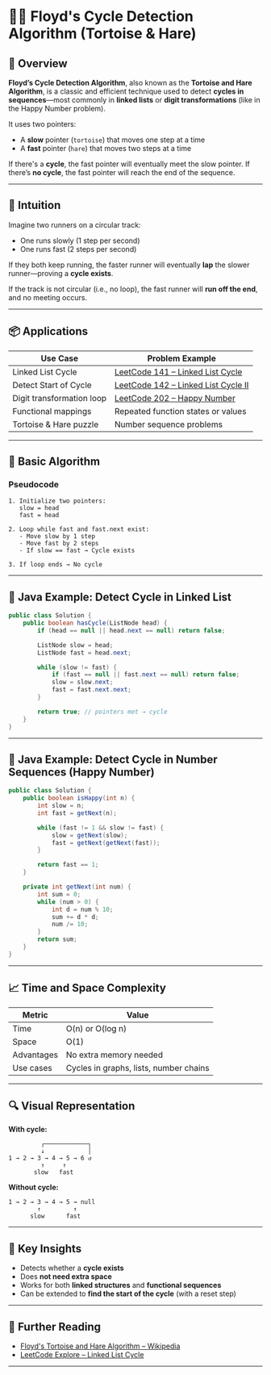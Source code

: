 # 🐢🐇 Floyd's Cycle Detection Algorithm (Tortoise & Hare)

## 📌 Overview

**Floyd’s Cycle Detection Algorithm**, also known as the **Tortoise and Hare Algorithm**, is a classic and efficient technique used to detect **cycles in sequences**—most commonly in **linked lists** or **digit transformations** (like in the Happy Number problem).

It uses two pointers:

* A **slow** pointer (`tortoise`) that moves one step at a time
* A **fast** pointer (`hare`) that moves two steps at a time

If there's a **cycle**, the fast pointer will eventually meet the slow pointer.
If there’s **no cycle**, the fast pointer will reach the end of the sequence.

---

## 📐 Intuition

Imagine two runners on a circular track:

* One runs slowly (1 step per second)
* One runs fast (2 steps per second)

If they both keep running, the faster runner will eventually **lap** the slower runner—proving a **cycle exists**.

If the track is not circular (i.e., no loop), the fast runner will **run off the end**, and no meeting occurs.

---

## 📦 Applications

| Use Case                  | Problem Example                                                                           |
| ------------------------- | ----------------------------------------------------------------------------------------- |
| Linked List Cycle         | [LeetCode 141 – Linked List Cycle](https://leetcode.com/problems/linked-list-cycle)       |
| Detect Start of Cycle     | [LeetCode 142 – Linked List Cycle II](https://leetcode.com/problems/linked-list-cycle-ii) |
| Digit transformation loop | [LeetCode 202 – Happy Number](https://leetcode.com/problems/happy-number)                 |
| Functional mappings       | Repeated function states or values                                                        |
| Tortoise & Hare puzzle    | Number sequence problems                                                                  |

---

## 🔧 Basic Algorithm

### Pseudocode

```text
1. Initialize two pointers:
   slow = head
   fast = head

2. Loop while fast and fast.next exist:
   - Move slow by 1 step
   - Move fast by 2 steps
   - If slow == fast → Cycle exists

3. If loop ends → No cycle
```

---

## 🔧 Java Example: Detect Cycle in Linked List

```java
public class Solution {
    public boolean hasCycle(ListNode head) {
        if (head == null || head.next == null) return false;

        ListNode slow = head;
        ListNode fast = head.next;

        while (slow != fast) {
            if (fast == null || fast.next == null) return false;
            slow = slow.next;
            fast = fast.next.next;
        }

        return true; // pointers met → cycle
    }
}
```

---

## 🔁 Java Example: Detect Cycle in Number Sequences (Happy Number)

```java
public class Solution {
    public boolean isHappy(int n) {
        int slow = n;
        int fast = getNext(n);

        while (fast != 1 && slow != fast) {
            slow = getNext(slow);
            fast = getNext(getNext(fast));
        }

        return fast == 1;
    }

    private int getNext(int num) {
        int sum = 0;
        while (num > 0) {
            int d = num % 10;
            sum += d * d;
            num /= 10;
        }
        return sum;
    }
}
```

---

## 📈 Time and Space Complexity

| Metric     | Value                                  |
| ---------- | -------------------------------------- |
| Time       | O(n) or O(log n)                       |
| Space      | O(1)                                   |
| Advantages | No extra memory needed                 |
| Use cases  | Cycles in graphs, lists, number chains |

---

## 🔍 Visual Representation

**With cycle:**

```
         ┌────────────┐
         ↓            │
1 → 2 → 3 → 4 → 5 → 6 ↺
         ↑     ↑
       slow   fast
```

**Without cycle:**

```
1 → 2 → 3 → 4 → 5 → null
        ↑         ↑
      slow      fast
```

---

## 🧠 Key Insights

* Detects whether a **cycle exists**
* Does **not need extra space**
* Works for both **linked structures** and **functional sequences**
* Can be extended to **find the start of the cycle** (with a reset step)

---

## 📘 Further Reading

* [Floyd's Tortoise and Hare Algorithm – Wikipedia](https://en.wikipedia.org/wiki/Cycle_detection)
* [LeetCode Explore – Linked List Cycle](https://leetcode.com/explore/learn/card/linked-list/214/two-pointer-technique/1212/)

---

